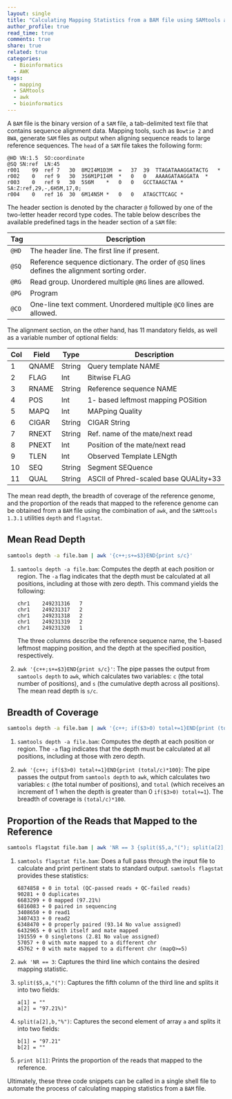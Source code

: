 ```yaml
---
layout: single
title: "Calculating Mapping Statistics from a BAM file using SAMtools and awk"
author_profile: true
read_time: true
comments: true
share: true
related: true
categories:
  - Bioinformatics
  - AWK
tags:
  - mapping
  - SAMtools
  - awk
  - bioinformatics
---
```


A ```BAM``` file is the binary version of a ```SAM``` file, a tab-delimited text file that contains sequence alignment data. Mapping tools, such as ```Bowtie 2``` and ``BWA``, generate ```SAM``` files as output when aligning sequence reads to large reference sequences. The ```head``` of a ```SAM``` file takes the following form:

```
@HD	VN:1.5	SO:coordinate
@SQ	SN:ref	LN:45
r001	99	ref	7	30	8M2I4M1D3M	=	37	39	TTAGATAAAGGATACTG	*
r002	0	ref	9	30	3S6M1P1I4M	*	0	0	AAAAGATAAGGATA	*
r003	0	ref	9	30	5S6M	*	0	0	GCCTAAGCTAA	*	SA:Z:ref,29,-,6H5M,17,0;
r004	0	ref	16	30	6M14N5M	*	0	0	ATAGCTTCAGC	*
``` 

The header section is denoted by the character ```@``` followed by one of the two-letter header record type codes. The table below describes the available predefined tags in the header section of a ```SAM``` file:

| Tag | Description |
| --- | --- |
| ```@HD``` | The header line. The first line if present. |
| ```@SQ``` | Reference sequence dictionary. The order of ```@SQ``` lines defines the alignment sorting order. | 
| ```@RG``` | Read group. Unordered multiple ```@RG``` lines are allowed. | 
| ```@PG``` | Program |
| ```@CO``` | One-line text comment. Unordered multiple ```@CO``` lines are allowed. |  

<!-- readmore -->

The alignment section, on the other hand, has 11 mandatory fields, as well as a variable number of optional fields:

| Col | Field | Type | Description |
| --- | --- | --- | --- |
| 1 | QNAME | String | Query template NAME |
| 2	| FLAG | Int | Bitwise FLAG |
| 3 | RNAME | String | Reference sequence NAME |
| 4 | POS | Int| 1- based leftmost mapping POSition |
| 5 | MAPQ | Int | MAPping Quality |
| 6 | CIGAR | String | CIGAR String |
| 7 | RNEXT | String | Ref. name of the mate/next read |
| 8 | PNEXT | Int | Position of the mate/next read |
| 9 | TLEN | Int | Observed Template LENgth |
| 10 | SEQ | String | Segment SEQuence |
| 11 | QUAL | String | ASCII of Phred-scaled base QUALity+33 |

The mean read depth, the breadth of coverage of the reference genome, and the proportion of the reads that mapped to the reference genome can be obtained from a ```BAM``` file using the combination of ```awk```, and the ```SAMtools 1.3.1```  utilities ```depth``` and ```flagstat```.

## Mean Read Depth

```sh
samtools depth -a file.bam | awk '{c++;s+=$3}END{print s/c}'
```

1. ```samtools depth -a file.bam```: Computes the depth at each position or region. The ```-a``` flag indicates that the depth must be calculated at all positions, including at those with zero depth. This command yields the following:

	```
	chr1    249231316   7
	chr1    249231317   2
	chr1    249231318   2
	chr1    249231319   2
	chr1    249231320   1
	```

   The three columns describe the reference sequence name, the 1-based leftmost mapping position, and the depth at the specified position, respectively.

2. ```awk '{c++;s+=$3}END{print s/c}'```: The pipe passes the output from ```samtools depth``` to ```awk```, which calculates two variables: ```c``` (the total number of positions), and ```s``` (the cumulative depth across all positions). The mean read depth is ```s/c```.

## Breadth of Coverage

```sh
samtools depth -a file.bam | awk '{c++; if($3>0) total+=1}END{print (total/c)*100}'
```

1. ```samtools depth -a file.bam```: Computes the depth at each position or region. The ```-a``` flag indicates that the depth must be calculated at all positions, including at those with zero depth.

2. ```awk '{c++; if($3>0) total+=1}END{print (total/c)*100}```: The pipe passes the output from ```samtools depth``` to ```awk```, which calculates two variables: ```c``` (the total number of positions), and ```total``` (which receives an increment of 1 when the depth is greater than 0 ```if($3>0) total+=1```). The breadth of coverage is ```(total/c)*100```.

## Proportion of the Reads that Mapped to the Reference

```sh
samtools flagstat file.bam | awk 'NR == 3 {split($5,a,"("); split(a[2],b,"%"); print b[1]}'
```

1. ```samtools flagstat file.bam```: Does a full pass through the input file to calculate and print pertinent stats to standard output. ```samtools flagstat``` provides these statistics:

	```
	6874858 + 0 in total (QC-passed reads + QC-failed reads)
	90281 + 0 duplicates
	6683299 + 0 mapped (97.21%)
	6816083 + 0 paired in sequencing
	3408650 + 0 read1
	3407433 + 0 read2
	6348470 + 0 properly paired (93.14 No value assigned)
	6432965 + 0 with itself and mate mapped
	191559 + 0 singletons (2.81 No value assigned)
	57057 + 0 with mate mapped to a different chr
	45762 + 0 with mate mapped to a different chr (mapQ>=5)
	```
2. ```awk 'NR == 3```: Captures the third line which contains the desired mapping statistic.

3. ```split($5,a,"(")```: Captures the fifth column of the third line and splits it into two fields:
	```
	a[1] = ""
	a[2] = "97.21%)"
	```
4. ```split(a[2],b,"%")```: Captures the second element of array ```a``` and splits it into two fields:
	```
	b[1] = "97.21"
	b[2] = ""
	```
5. ```print b[1]```: Prints the proportion of the reads that mapped to the reference.

Ultimately, these three code snippets can be called in a single shell file to automate the process of calculating mapping statistics from a ```BAM``` file.
